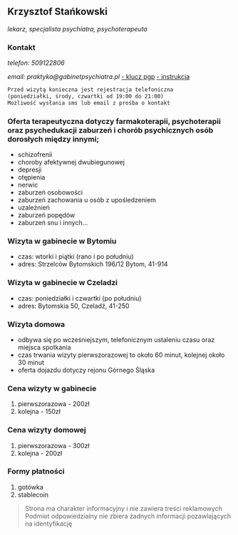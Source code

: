 ## Krzysztof Stańkowski
*lekarz, specjalista psychiatra, psychoterapeuta*

### Kontakt
_telefon: 509122806_

_email: praktyka@gabinetpsychiatra.pl_ [ - klucz pgp](https://gabinetpsychiatra.pl/pgp) [ - instrukcja ](https://gabinetpsychiatra.pl/instrukcja)

```markdown
Przed wizytą konieczna jest rejestracja telefoniczna 
(poniedziałki, środy, czwartki od 19:00 do 21:00)
Możliwość wysłania sms lub email z prośba o kontakt
```


### Oferta terapeutyczna dotyczy farmakoterapii, psychoterapii oraz psychedukacji zaburzeń i chorób psychicznych osób dorosłych między innymi;
- schizofrenii
- choroby afektywnej dwubiegunowej
- depresji
- otępienia
- nerwic
- zaburzeń osobowości
- zaburzeń zachowania u osób z upośledzeniem
- uzależnień
- zaburzeń popędów
- zaburzeń snu i innych...

### Wizyta w gabinecie w Bytomiu
- czas: wtorki i piątki (rano i po południu)
- adres: Strzelców Bytomskich 196/12 Bytom, 41-914

### Wizyta w gabinecie w Czeladzi
- czas: poniedziałki i czwartki (po południu)
- adres: Bytomskia 50, Czeladź, 41-250

### Wizyta domowa
- odbywa się po wcześniejszym, telefonicznym ustaleniu czasu oraz miejsca spotkania
- czas trwania wizyty pierwszorazowej to około 60 minut, kolejnej około 30 minut
- oferta dojazdu dotyczy rejonu Górnego Śląska

### Cena wizyty w gabinecie
1. pierwszorazowa - 200zł
2. kolejna - 150zł

### Cena wizyty domowej
1. pierwszorazowa - 300zł
2. kolejna - 200zł

### Formy płatności
1. gotówka
2. stablecoin

>Strona ma charakter informacyjny i nie zawiera treści reklamowych
>Podmiot odpowiedzialny nie zbiera żadnych informacji pozawlających na identyfikację
